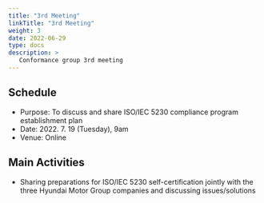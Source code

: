```yaml
---
title: "3rd Meeting"
linkTitle: "3rd Meeting"
weight: 3
date: 2022-06-29
type: docs
description: >
   Conformance group 3rd meeting
---
```


## Schedule

* Purpose: To discuss and share ISO/IEC 5230 compliance program establishment plan
* Date: 2022. 7. 19 (Tuesday), 9am
* Venue: Online

## Main Activities
* Sharing preparations for ISO/IEC 5230 self-certification jointly with the three Hyundai Motor Group companies and discussing issues/solutions